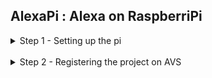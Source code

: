 ## AlexaPi : Alexa on RaspberriPi ##

<details>
  <summary>Step 1 - Setting up the pi</summary>
  <br />
   1) Copy the contents of the setup folder onto your desktop <br />
   2) Install etcher into your pc <br />
   3) Burn Raspian.img to the given sd card using etcher <br />
   4) insert the sd card into the raspberry pi <br />
   5) Poweron the rpi <br />
  </details>
  
  <br />

<details>
  <summary>Step 2 - Registering the project on AVS</summary>
  <br />
  1)Create an amazon developers account at developer.amazon.com.
  </details>



